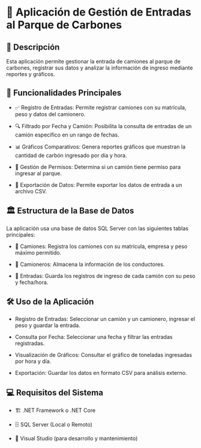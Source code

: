 # 📌 Aplicación de Gestión de Entradas al Parque de Carbones

## 📖 Descripción

Esta aplicación permite gestionar la entrada de camiones al parque de carbones, registrar sus datos y analizar la información de ingreso mediante reportes y gráficos.

## 🚀 Funcionalidades Principales

- ✅ Registro de Entradas: Permite registrar camiones con su matrícula, peso y datos del camionero.

- 🔍 Filtrado por Fecha y Camión: Posibilita la consulta de entradas de un camión específico en un rango de fechas.

- 📊 Gráficos Comparativos: Genera reportes gráficos que muestran la cantidad de carbón ingresado por día y hora.

- 🚛 Gestión de Permisos: Determina si un camión tiene permiso para ingresar al parque.

- 📂 Exportación de Datos: Permite exportar los datos de entrada a un archivo CSV.

## 🏛️ Estructura de la Base de Datos

La aplicación usa una base de datos SQL Server con las siguientes tablas principales:

- 📌 Camiones: Registra los camiones con su matrícula, empresa y peso máximo permitido.

- 📌 Camioneros: Almacena la información de los conductores.

- 📌 Entradas: Guarda los registros de ingreso de cada camión con su peso y fecha/hora.

## 🛠️ Uso de la Aplicación

- Registro de Entradas: Seleccionar un camión y un camionero, ingresar el peso y guardar la entrada.

- Consulta por Fecha: Seleccionar una fecha y filtrar las entradas registradas.

- Visualización de Gráficos: Consultar el gráfico de toneladas ingresadas por hora y día.

- Exportación: Guardar los datos en formato CSV para análisis externo.

## 💻 Requisitos del Sistema

- 🏗️ .NET Framework o .NET Core

- 🗄️ SQL Server (Local o Remoto)

- 🎯 Visual Studio (para desarrollo y mantenimiento)
